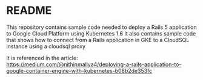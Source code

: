 # README
This repository contains sample code needed to deploy a Rails 5 application to Google Cloud Platform using Kubernetes 1.6
It also contains sample code that shows how to connect from a Rails application in GKE to a CloudSQL instance using a cloudsql proxy

It is referenced in the article: https://medium.com/@nithinmallya4/deploying-a-rails-application-to-google-container-engine-with-kubernetes-b08b2de353fc
